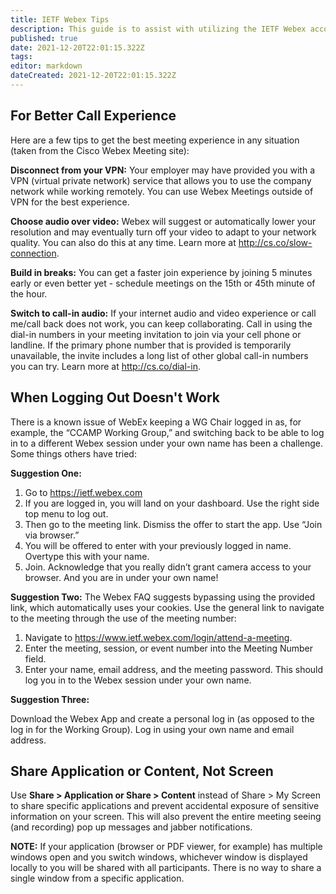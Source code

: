 ```yaml
---
title: IETF Webex Tips
description: This guide is to assist with utilizing the IETF Webex accounts to facilitate virtual IETF meetings, to address some work around actions to known or common Webex issues.
published: true
date: 2021-12-20T22:01:15.322Z
tags: 
editor: markdown
dateCreated: 2021-12-20T22:01:15.322Z
---
```


## For Better Call Experience
Here are a few tips to get the best meeting experience in any situation (taken from the Cisco Webex Meeting site):

**Disconnect from your VPN:** Your employer may have provided you with a VPN (virtual private network) service that allows you to use the company network while working remotely. You can use Webex Meetings outside of VPN for the best experience.

**Choose audio over video:** Webex will suggest or automatically lower your resolution and may eventually turn off your video to adapt to your network quality. You can also do this at any time. Learn more at http://cs.co/slow-connection.

**Build in breaks:** You can get a faster join experience by joining 5 minutes early or even better yet - schedule meetings on the 15th or 45th minute of the hour.

**Switch to call-in audio:** If your internet audio and video experience or call me/call back does not work, you can keep collaborating. Call in using the dial-in numbers in your meeting invitation to join via your cell phone or landline. If the primary phone number that is provided is temporarily unavailable, the invite includes a long list of other global call-in numbers you can try. Learn more at http://cs.co/dial-in.

## When Logging Out Doesn't Work
There is a known issue of WebEx keeping a WG Chair logged in as, for example, the “CCAMP Working Group,” and switching back to be able to log in to a different Webex session under your own name has been a challenge. Some things others have tried:

**Suggestion One:**

1. Go to https://ietf.webex.com
2. If you are logged in, you will land on your dashboard. Use the right side top menu to log out.
3. Then go to the meeting link. Dismiss the offer to start the app. Use “Join via browser.”
4. You will be offered to enter with your previously logged in name. Overtype this with your name.
5. Join. Acknowledge that you really didn’t grant camera access to your browser. And you are in under your own name!

**Suggestion Two:**
The Webex FAQ suggests bypassing using the provided link, which automatically uses your cookies. Use the general link to navigate to the meeting through the use of the meeting number:

1. Navigate to https://www.ietf.webex.com/login/attend-a-meeting.
2. Enter the meeting, session, or event number into the Meeting Number field.
3. Enter your name, email address, and the meeting password. This should log you in to the Webex session under your own name.

**Suggestion Three:**

Download the Webex App and create a personal log in (as opposed to the log in for the Working Group). Log in using your own name and email address.

## Share Application or Content, Not Screen
Use **Share > Application or Share > Content** instead of Share > My Screen to share specific applications and prevent accidental exposure of sensitive information on your screen. This will also prevent the entire meeting seeing (and recording) pop up messages and jabber notifications. 

**NOTE:** If your application (browser or PDF viewer, for example) has multiple windows open and you switch windows, whichever window is displayed locally to you will be shared with all participants. There is no way to share a single window from a specific application.